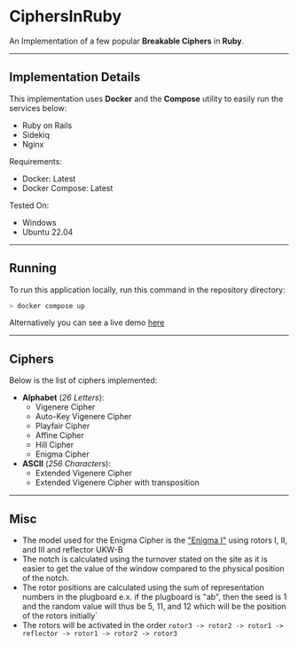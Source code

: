 # CiphersInRuby
An Implementation of a few popular **Breakable Ciphers** in **Ruby**.

---

## Implementation Details
This implementation uses **Docker** and the **Compose** utility to easily run the services below:
- Ruby on Rails
- Sidekiq
- Nginx

Requirements:
- Docker: Latest
- Docker Compose: Latest

Tested On:
- Windows
- Ubuntu 22.04

---

## Running
To run this application locally, run this command in the repository directory:
```sh
> docker compose up
```

Alternatively you can see a live demo [here](https://ciphers.nathancs.dev)

---

## Ciphers
Below is the list of ciphers implemented:
- **Alphabet** (*26 Letters*):
  - Vigenere Cipher
  - Auto-Key Vigenere Cipher
  - Playfair Cipher
  - Affine Cipher
  - Hill Cipher
  - Enigma Cipher
- **ASCII** (*256 Characters*):
  - Extended Vigenere Cipher
  - Extended Vigenere Cipher with transposition

---

## Misc
- The model used for the Enigma Cipher is the ["Enigma I"](https://www.cryptomuseum.com/crypto/enigma/wiring.htm) using rotors I, II, and III and reflector UKW-B
- The notch is calculated using the turnover stated on the site as it is easier to get the value of the window compared to the physical position of the notch.
- The rotor positions are calculated using the sum of representation numbers in the plugboard e.x. if the plugboard is "ab", then the seed is 1 and the random value will thus be 5, 11, and 12 which will be the position of the rotors initially`
- The rotors will be activated in the order `rotor3 -> rotor2 -> rotor1 -> reflector -> rotor1 -> rotor2 -> rotor3`